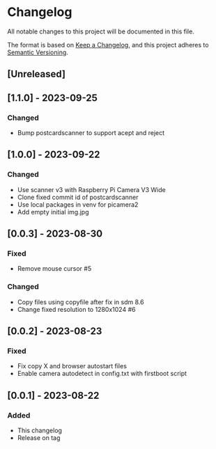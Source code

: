 # Changelog

All notable changes to this project will be documented in this file.

The format is based on [Keep a Changelog](https://keepachangelog.com/en/1.0.0/),
and this project adheres to [Semantic Versioning](https://semver.org/spec/v2.0.0.html).

## [Unreleased]

## [1.1.0] - 2023-09-25
### Changed
- Bump postcardscanner to support acept and reject

## [1.0.0] - 2023-09-22
### Changed
- Use scanner v3 with Raspberry Pi Camera V3 Wide
- Clone fixed commit id of postcardscanner
- Use local packages in venv for picamera2
- Add empty initial img.jpg

## [0.0.3] - 2023-08-30
### Fixed
- Remove mouse cursor #5

### Changed
- Copy files using copyfile after fix in sdm 8.6
- Change fixed resolution to 1280x1024 #6

## [0.0.2] - 2023-08-23
### Fixed
- Fix copy X and browser autostart files
- Enable camera autodetect in config.txt with firstboot script

## [0.0.1] - 2023-08-22
### Added
- This changelog
- Release on tag
